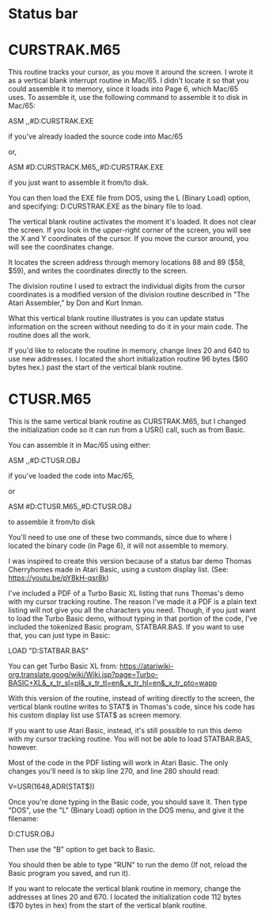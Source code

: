 # Status bar

CURSTRAK.M65
============
This routine tracks your cursor, as you move it around the screen. I wrote it as a vertical blank interrupt routine in Mac/65. I
didn't locate it so that you could assemble it to memory, since it loads into Page 6, which Mac/65 uses. To assemble it, use the
following command to assemble it to disk in Mac/65:

ASM ,,#D:CURSTRAK.EXE

if you've already loaded the source code into Mac/65

or,

ASM #D:CURSTRACK.M65,,#D:CURSTRAK.EXE

if you just want to assemble it from/to disk.

You can then load the EXE file from DOS, using the L (Binary Load) option, and specifying: D:CURSTRAK.EXE as the binary file to
load.

The vertical blank routine activates the moment it's loaded. It does not clear the screen. If you look in the upper-right corner
of the screen, you will see the X and Y coordinates of the cursor. If you move the cursor around, you will see the coordinates
change.

It locates the screen address through memory locations 88 and 89 ($58, $59), and writes the coordinates directly to the screen.

The division routine I used to extract the individual digits from the cursor coordinates is a modified version
of the division routine described in "The Atari Assembler," by Don and Kurt Inman.

What this vertical blank routine illustrates is you can update status information on the screen without needing to do it in your
main code. The routine does all the work.

If you'd like to relocate the routine in memory, change lines 20 and 640 to use new addresses. I located the short initialization
routine 96 bytes ($60 bytes hex.) past the start of the vertical blank routine.

CTUSR.M65
=========
This is the same vertical blank routine as CURSTRAK.M65, but I changed the initialization code so it can run from a USR() call,
such as from Basic.

You can assemble it in Mac/65 using either:

ASM ,,#D:CTUSR.OBJ

if you've loaded the code into Mac/65,

or

ASM #D:CTUSR.M65,,#D:CTUSR.OBJ

to assemble it from/to disk

You'll need to use one of these two commands, since due to where I located the binary code (in Page 6), it will not assemble to
memory.

I was inspired to create this version because of a status bar demo Thomas Cherryhomes made in Atari Basic, using a custom display
list. (See: https://youtu.be/pY8kH-qsr8k)

I've included a PDF of a Turbo Basic XL listing that runs Thomas's demo with my cursor tracking routine. The reason I've made it
a PDF is a plain text listing will not give you all the characters you need. Though, if you just want to load the Turbo Basic
demo, without typing in that portion of the code, I've included the tokenized Basic program, STATBAR.BAS. If you want to use
that, you can just type in Basic:

LOAD "D:STATBAR.BAS"

You can get Turbo Basic XL from:
https://atariwiki-org.translate.goog/wiki/Wiki.jsp?page=Turbo-BASIC+XL&_x_tr_sl=pl&_x_tr_tl=en&_x_tr_hl=en&_x_tr_pto=wapp

With this version of the routine, instead of writing directly to the screen, the vertical blank routine writes to STAT$ in
Thomas's code, since his code has his custom display list use STAT$ as screen memory.

If you want to use Atari Basic, instead, it's still possible to run this demo with my cursor tracking routine. You will not be
able to load STATBAR.BAS, however.

Most of the code in the PDF listing will work in Atari Basic. The only changes you'll need is to skip line 270, and line 280
should read:

V=USR(1648,ADR(STAT$))

Once you're done typing in the Basic code, you should save it. Then type "DOS", use the "L" (Binary Load) option in the DOS menu,
and give it the filename:

D:CTUSR.OBJ

Then use the "B" option to get back to Basic.

You should then be able to type "RUN" to run the demo (If not, reload the Basic program you saved, and run it).

If you want to relocate the vertical blank routine in memory, change the addresses at lines 20 and 670. I located the
initialization code 112 bytes ($70 bytes in hex) from the start of the vertical blank routine.
